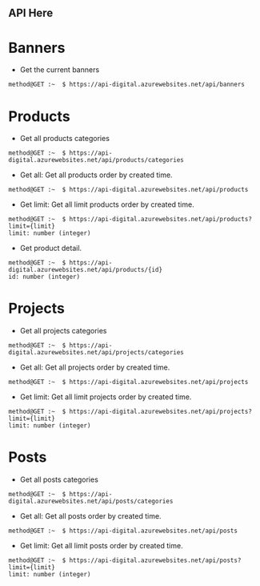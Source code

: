 ## API Here

# Banners 

- Get the current banners 

```console
method@GET :~  $ https://api-digital.azurewebsites.net/api/banners
```


# Products 

- Get all products categories 

```console
method@GET :~  $ https://api-digital.azurewebsites.net/api/products/categories
```

- Get all: Get all products order by created time. 
```console
method@GET :~  $ https://api-digital.azurewebsites.net/api/products
```

- Get limit: Get all limit products order by created time. 
```console
method@GET :~  $ https://api-digital.azurewebsites.net/api/products?limit={limit}
limit: number (integer)
```

- Get product detail. 
```console
method@GET :~  $ https://api-digital.azurewebsites.net/api/products/{id}
id: number (integer)
```

# Projects

- Get all projects categories 

```console
method@GET :~  $ https://api-digital.azurewebsites.net/api/projects/categories
```

- Get all: Get all projects order by created time. 
```console
method@GET :~  $ https://api-digital.azurewebsites.net/api/projects
```

- Get limit: Get all limit projects order by created time. 
```console
method@GET :~  $ https://api-digital.azurewebsites.net/api/projects?limit={limit}
limit: number (integer)
```


# Posts

- Get all posts categories 

```console
method@GET :~  $ https://api-digital.azurewebsites.net/api/posts/categories
```

- Get all: Get all posts order by created time. 
```console
method@GET :~  $ https://api-digital.azurewebsites.net/api/posts
```

- Get limit: Get all limit posts order by created time. 
```console
method@GET :~  $ https://api-digital.azurewebsites.net/api/posts?limit={limit}
limit: number (integer)
```
